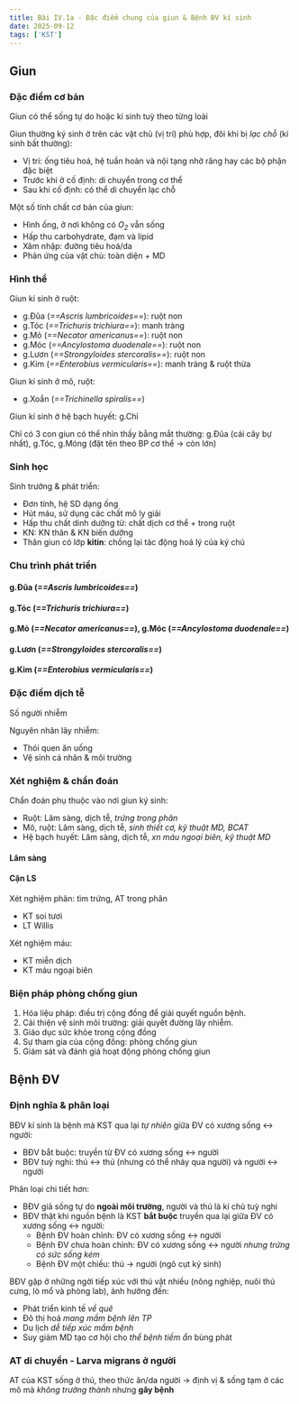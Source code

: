 ```yaml
---
title: Bài IV.1a - Đặc điểm chung của giun & Bệnh ĐV kí sinh
date: 2025-09-12
tags: ['KST']
---
```


## Giun

### Đặc điểm cơ bản

Giun có thể sống tự do hoặc kí sinh tuỳ theo từng loài

Giun thường ký sinh ở trên các vật chủ (vị trí) phù hợp, đôi khi bị *lạc chỗ* (kí sinh bất thường):

- Vị trí: ống tiêu hoá, hệ tuần hoàn và nội tạng nhờ răng hay các bộ phận đặc biệt
- Trước khi ở cố định: di chuyển trong cơ thể
- Sau khi cố định: có thể di chuyển lạc chỗ

Một số tính chất cơ bản của giun:

- Hình ống, ở nơi không có *O<sub>2</sub>* vẫn sống
- Hấp thu carbohydrate, đạm và lipid
- Xâm nhập: đường tiêu hoá/da
- Phản ứng của vật chủ: toàn diện + MD

### Hình thể

Giun kí sinh ở ruột:

- g.Đũa (*==Ascris lumbricoides==*): ruột non
- g.Tóc (*==Trichuris trichiura==*): manh tràng
- g.Mỏ (*==Necator americanus==*): ruột non
- g.Móc (*==Ancylostoma duodenale==*): ruột non
- g.Lươn (*==Strongyloides stercoralis==*): ruột non
- g.Kim (*==Enterobius vermicularis==*): manh tràng & ruột thừa

Giun kí sinh ở mô, ruột:

- g.Xoắn (*==Trichinella spiralis==*)

Giun kí sinh ở hệ bạch huyết: g.Chỉ

Chỉ có 3 con giun có thể nhìn thấy bằng mắt thường: g.Đũa (cái cây bự nhất), g.Tóc, g.Móng (đặt tên theo BP cơ thể -> còn lớn)

### Sinh học

Sinh trưởng & phát triển:

- Đơn tính, hệ SD dạng ống
- Hút máu, sử dụng các chất mô ly giải
- Hấp thu chất dinh dưỡng từ: chất dịch cơ thể + trong ruột
- KN: KN thân & KN biến dưỡng
- Thân giun có lớp **kitin**: chống lại tác động hoá lý của ký chủ

### Chu trình phát triển

#### g.Đũa (*==Ascris lumbricoides==*)

#### g.Tóc (*==Trichuris trichiura==*)

#### g.Mỏ (*==Necator americanus==*), g.Móc (*==Ancylostoma duodenale==*)

#### g.Lươn (*==Strongyloides stercoralis==*)

#### g.Kim (*==Enterobius vermicularis==*)

### Đặc điểm dịch tễ

Số người nhiễm

Nguyên nhân lây nhiễm:

- Thói quen ăn uống
- Vệ sinh cá nhân & môi trường

### Xét nghiệm & chẩn đoán

Chẩn đoán phụ thuộc vào nơi giun ký sinh:

- Ruột: Lâm sàng, dịch tễ, *trứng trong phân*
- Mô, ruột: Lâm sàng, dịch tễ, *sinh thiết cơ, kỹ thuật MD, BCAT*
- Hệ bạch huyết: Lâm sàng, dịch tễ, *xn máu ngoại biên, kỹ thuật MD*

#### Lâm sàng

#### Cận LS

Xét nghiệm phân: tìm trứng, AT trong phân

- KT soi tươi
- LT Willis

Xét nghiệm máu:

- KT miễn dịch
- KT máu ngoại biên

### Biện pháp phòng chống giun

1. Hóa liệu pháp: điều trị cộng đồng để giải quyết nguồn bệnh.
2. Cải thiện vệ sinh môi trường: giải quyết đường lây nhiễm.
3. Giáo dục sức khỏe trong cộng đồng
4. Sự tham gia của cộng đồng: phòng chống giun
5. Giám sát và đánh giá hoạt động phòng chống giun

## Bệnh ĐV

### Định nghĩa & phân loại

BĐV kí sinh là bệnh mà KST qua lại *tự nhiên* giữa ĐV có xương sống <-> người:

- BĐV bắt buộc: truyền từ ĐV có xương sống <-> người
- BĐV tuỳ nghi: thú <-> thú (nhưng có thể nhảy qua người) và người <-> người

Phân loại chi tiết hơn:

- BĐV giả sống tự do **ngoài môi trường**, người và thú là kí chủ tuỳ nghi
- BĐV thật khi nguồn bệnh là KST **bắt buộc** truyền qua lại giữa ĐV có xương sống <-> người:
  - Bệnh ĐV hoàn chỉnh: ĐV có xương sống <-> người
  - Bệnh ĐV chưa hoàn chỉnh: ĐV có xương sống <-> người *nhưng trứng có sức sống kém*
  - Bệnh ĐV một chiều: thú -> người (ngõ cụt ký sinh)

BĐV gặp ở những ngời tiếp xúc với thú vật nhiều (nông nghiệp, nuôi thú cưng, lò mổ và phòng lab), ảnh hưởng đến:

- Phát triển kinh tế *về quê*
- Đô thị hoá *mang mầm bệnh lên TP*
- Du lịch *dễ tiếp xúc mầm bệnh*
- Suy giảm MD tạo cơ hội cho *thể bệnh tiềm ẩn* bùng phát

### AT di chuyển - Larva migrans ở người

AT của KST sống ở thú, theo thức ăn/da người -> định vị & sống tạm ở các mô mà *không trưởng thành* nhưng **gây bệnh**

